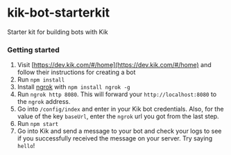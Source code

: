 # kik-bot-starterkit
Starter kit for building bots with Kik

### Getting started
1. Visit [https://dev.kik.com/#/home](https://dev.kik.com/#/home) and follow their instructions for creating a bot
2. Run `npm install`
3. Install [ngrok](https://www.npmjs.com/package/ngrok) with `npm install ngrok -g`
4. Run `ngrok http 8080`. This will forward your `http://localhost:8080` to the `ngrok` address.
5. Go into `/config/index` and enter in your Kik bot credentials. Also, for the value of the key `baseUrl`, enter the `ngrok` url you got from the last step. 
6. Run `npm start`
7. Go into Kik and send a message to your bot and check your logs to see if you successfully received the message on your server. Try saying `hello`! 
